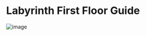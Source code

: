 # Labyrinth First Floor Guide

![image](https://user-images.githubusercontent.com/72419337/181139320-b4b38a52-24f5-40d8-bb9e-0f78e915db81.png)
